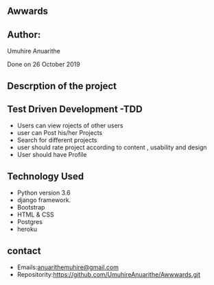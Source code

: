## Awwards

## Author: 
Umuhire Anuarithe

Done on 26 October 2019
## Descrption of the project


## Test Driven Development -TDD

* Users can view rojects of other users
* user can Post his/her Projects
* Search for different projects
* user should rate project according to content , usability and design 
* User should have Profile
## Technology  Used

* Python version 3.6 
* django framework.
* Bootstrap
* HTML & CSS
* Postgres 
* heroku

## contact
* Emails:anuarithemuhire@gmail.com
* Repositority:https://github.com/UmuhireAnuarithe/Awwwards.git
